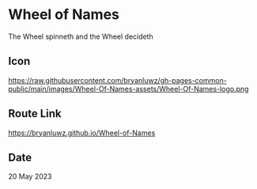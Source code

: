 # Wheel of Names

The Wheel spinneth and the Wheel decideth

## Icon

https://raw.githubusercontent.com/bryanluwz/gh-pages-common-public/main/images/Wheel-Of-Names-assets/Wheel-Of-Names-logo.png

## Route Link

https://bryanluwz.github.io/Wheel-of-Names

## Date

20 May 2023

